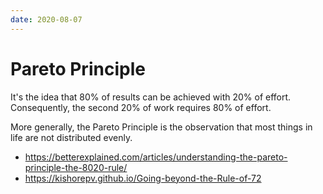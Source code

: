 ```yaml
---
date: 2020-08-07
---
```


# Pareto Principle

It's the idea that 80% of results can be achieved with 20% of effort.
Consequently, the second 20% of work requires 80% of effort.

More generally, the Pareto Principle is the observation that most things in life are not distributed evenly.

- <https://betterexplained.com/articles/understanding-the-pareto-principle-the-8020-rule/>
- <https://kishorepv.github.io/Going-beyond-the-Rule-of-72>
